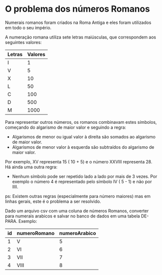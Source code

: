 # O problema dos números Romanos

Numerais romanos foram criados na Roma Antiga e eles foram utilizados em todo o seu império. 

A numeração romana utiliza sete letras maiúsculas, que correspondem aos seguintes valores:

| Letras | Valores
|--------|---------
| I	     |   1
| V	     |   5
| X	     |   10
| L	     |   50
| C	     |   100
| D	     |   500
| M	     |   1000

Para representar outros números, os romanos combinavam estes símbolos, começando do algarismo de maior valor e seguindo a regra:

- Algarismos de menor ou igual valor à direita são somados ao algarismo de maior valor.
- Algarismos de menor valor à esquerda são subtraídos do algarismo de maior valor.

Por exemplo, XV representa 15 ( 10 + 5) e o número XXVIII representa 28. Há ainda uma outra regra: 

- Nenhum símbolo pode ser repetido lado a lado por mais de 3 vezes. Por exemplo o número 4 é representado pelo símbolo IV ( 5 - 1) e não por IIII.

ps: Existem outras regras (especialmente para número maiores) mas em linhas gerais, este é o problema a ser resolvido.

Dado um arquivo csv com uma coluna de números Romanos, converter para numerais arabicos e salvar no banco de dados em uma tabela DE-PARA. Exemplo:

| id | numeroRomano | numeroArabico
|----|--------------|--------------
|  1 | V            | 5
|  2 | VI           | 6
|  3 | VII          | 7
|  4 | VIII         | 8   